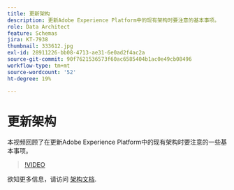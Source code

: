 ```yaml
---
title: 更新架构
description: 更新Adobe Experience Platform中的现有架构时要注意的基本事项。
role: Data Architect
feature: Schemas
jira: KT-7938
thumbnail: 333612.jpg
exl-id: 28911226-bb08-4713-ae31-6e0ad2f4ac2a
source-git-commit: 90f7621536573f60ac6585404b1ac0e49cb08496
workflow-type: tm+mt
source-wordcount: '52'
ht-degree: 19%

---
```


# 更新架构

本视频回顾了在更新Adobe Experience Platform中的现有架构时要注意的一些基本事项。

>[!VIDEO](https://video.tv.adobe.com/v/333612?quality=12&learn=on)

欲知更多信息，请访问 [架构文档](https://experienceleague.adobe.com/docs/experience-platform/xdm/home.html?lang=zh-Hans).

